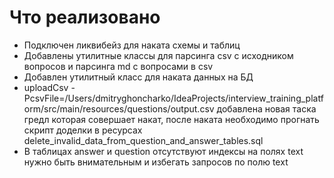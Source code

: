 # Что реализовано
* Подключен ликвибейз для наката схемы и таблиц
* Добавлены утилитные классы для парсинга csv с исходником вопросов и парсинга md с вопросами в csv
* Добавлен утилитный класс для наката данных на БД
* uploadCsv -PcsvFile=/Users/dmitryghoncharko/IdeaProjects/interview_training_platform/src/main/resources/questions/output.csv добавлена новая таска гредл которая совершает накат, после наката необходимо прогнать скрипт доделки в ресурсах delete_invalid_data_from_question_and_answer_tables.sql
* В таблицах answer и question отсутствуют индексы на полях text нужно быть внимательным и избегать запросов по полю text